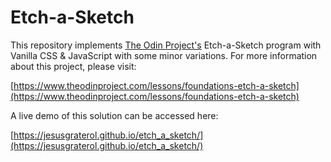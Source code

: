 # Etch-a-Sketch

This repository implements [The Odin Project's](https://www.theodinproject.com/) Etch-a-Sketch 
program with Vanilla CSS & JavaScript with some minor variations. For more information about this 
project, please visit:

[https://www.theodinproject.com/lessons/foundations-etch-a-sketch](https://www.theodinproject.com/lessons/foundations-etch-a-sketch)

A live demo of this solution can be accessed here:

[https://jesusgraterol.github.io/etch_a_sketch/](https://jesusgraterol.github.io/etch_a_sketch/)